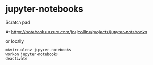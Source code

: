 # jupyter-notebooks

Scratch pad

At <https://notebooks.azure.com/joejcollins/projects/jupyter-notebooks>.

or locally

    mkvirtualenv jupyter-notebooks
    workon jupyter-notebooks
    deactivate

